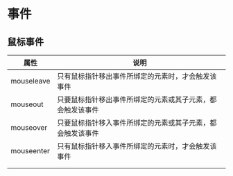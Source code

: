 # 事件

## 鼠标事件
| 属性 | 说明 |
| ---- | ---- |
| mouseleave | 只有鼠标指针移出事件所绑定的元素时，才会触发该事件 |
| mouseout | 只要鼠标指针移出事件所绑定的元素或其子元素，都会触发该事件 |
| mouseover | 只要鼠标指针移入事件所绑定的元素或其子元素，都会触发该事件 |
| mouseenter | 只有鼠标指针移入事件所绑定的元素时，才会触发该事件 |
| | |
| | |